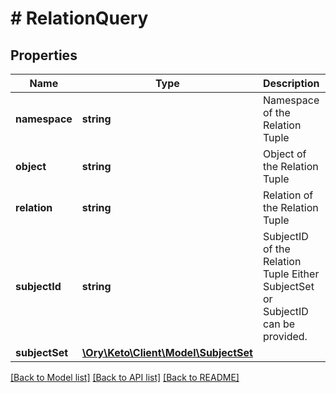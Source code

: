 # # RelationQuery

## Properties

Name | Type | Description | Notes
------------ | ------------- | ------------- | -------------
**namespace** | **string** | Namespace of the Relation Tuple | [optional]
**object** | **string** | Object of the Relation Tuple | [optional]
**relation** | **string** | Relation of the Relation Tuple | [optional]
**subjectId** | **string** | SubjectID of the Relation Tuple  Either SubjectSet or SubjectID can be provided. | [optional]
**subjectSet** | [**\Ory\Keto\Client\Model\SubjectSet**](SubjectSet.md) |  | [optional]

[[Back to Model list]](../../README.md#models) [[Back to API list]](../../README.md#endpoints) [[Back to README]](../../README.md)
